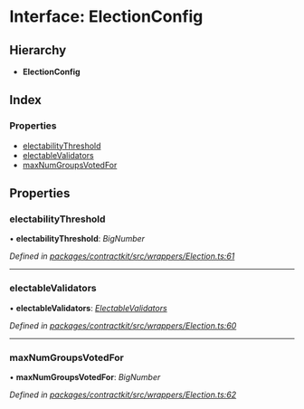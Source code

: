 # Interface: ElectionConfig

## Hierarchy

* **ElectionConfig**

## Index

### Properties

* [electabilityThreshold](_wrappers_election_.electionconfig.md#electabilitythreshold)
* [electableValidators](_wrappers_election_.electionconfig.md#electablevalidators)
* [maxNumGroupsVotedFor](_wrappers_election_.electionconfig.md#maxnumgroupsvotedfor)

## Properties

###  electabilityThreshold

• **electabilityThreshold**: *BigNumber*

*Defined in [packages/contractkit/src/wrappers/Election.ts:61](https://github.com/celo-org/celo-monorepo/blob/6049da1fa/packages/contractkit/src/wrappers/Election.ts#L61)*

___

###  electableValidators

• **electableValidators**: *[ElectableValidators](_wrappers_election_.electablevalidators.md)*

*Defined in [packages/contractkit/src/wrappers/Election.ts:60](https://github.com/celo-org/celo-monorepo/blob/6049da1fa/packages/contractkit/src/wrappers/Election.ts#L60)*

___

###  maxNumGroupsVotedFor

• **maxNumGroupsVotedFor**: *BigNumber*

*Defined in [packages/contractkit/src/wrappers/Election.ts:62](https://github.com/celo-org/celo-monorepo/blob/6049da1fa/packages/contractkit/src/wrappers/Election.ts#L62)*
